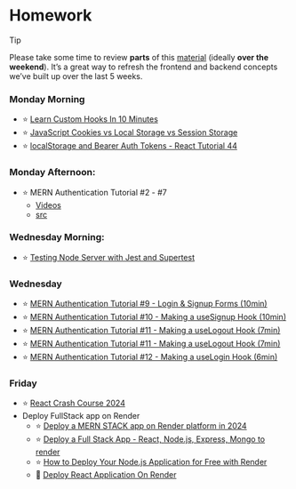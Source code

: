 # Homework


> [!TIP]  
> Please take some time to review **parts** of this [material](./material/review.md) (ideally **over the weekend**). It’s a great way to refresh the frontend and backend concepts we’ve built up over the last 5 weeks.

### Monday Morning

- :star: [Learn Custom Hooks In 10 Minutes](https://www.youtube.com/watch?v=6ThXsUwLWvc) 
- :star: [JavaScript Cookies vs Local Storage vs Session Storage](https://www.youtube.com/watch?v=GihQAC1I39Q) 
- :star: [localStorage and Bearer Auth Tokens - React Tutorial 44](https://www.youtube.com/watch?v=haeyo55iU6s)  

### Monday Afternoon: 

- :star: MERN Authentication Tutorial #2 - #7
  - [Videos](https://www.youtube.com/playlist?list=PL4cUxeGkcC9g8OhpOZxNdhXggFz2lOuCT)
  - [src](https://github.com/iamshaunjp/MERN-Auth-Tutorial)
 
### Wednesday Morning:

- :star: [Testing Node Server with Jest and Supertest](https://youtu.be/FKnzS_icp20?si=zkvJi7H_eHfYFLe-)

### Wednesday

- :star: [MERN Authentication Tutorial #9 - Login & Signup Forms (10min)](https://youtu.be/VfReCe0nWOo?si=e23B1bzYEILbmcSL)
- :star: [MERN Authentication Tutorial #10 - Making a useSignup Hook (10min)](https://youtu.be/3yaHWZdH0FM?si=5I5Tf640C0Reqzl7)
- :star: [MERN Authentication Tutorial #11 - Making a useLogout Hook (7min)](https://youtu.be/juaWO24a9aQ?si=k6U3E1uWvjy3Cqsl)
- :star: [MERN Authentication Tutorial #11 - Making a useLogout Hook (7min)](https://youtu.be/juaWO24a9aQ?si=k6U3E1uWvjy3Cqsl)
- :star:  [MERN Authentication Tutorial #12 - Making a useLogin Hook (6min)](https://youtu.be/ZVHoVxfU5LU?si=vfnh81OVO0BobQhH)


### Friday

- :star: [React Crash Course 2024](https://youtu.be/LDB4uaJ87e0?si=aGMiwMn7zoNiGcBM)
- Deploy FullStack app on Render 
  - :star: [Deploy a MERN STACK app on Render platform in 2024](https://www.youtube.com/watch?v=ZsFwpjFmpFQ) 
  - :star: [Deploy a Full Stack App - React, Node.js, Express, Mongo to render](https://www.youtube.com/watch?v=l134cBAJCuc)
  - :star: [How to Deploy Your Node.js Application for Free with Render](https://www.freecodecamp.org/news/how-to-deploy-nodejs-application-with-render/)
  - :blue_book: [Deploy React Application On Render](https://youtu.be/yUUzduQdXIY?si=55mmy54-6GtjJgd-)


